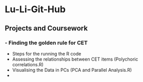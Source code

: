 # Lu-Li-Git-Hub
## Projects and Coursework

### - Finding the golden rule for CET
- Steps for the running the R code
 - Assessing the relationships between CET items (Polychoric correlations.R)
 - Visualising the Data in PCs (PCA and Parallel Analysis.R)
 - 

